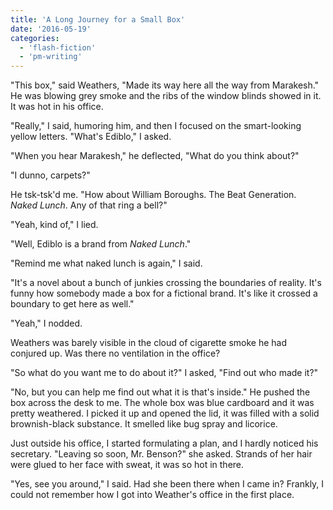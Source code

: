 ```yaml
---
title: 'A Long Journey for a Small Box'
date: '2016-05-19'
categories:
  - 'flash-fiction'
  - 'pm-writing'
---
```


"This box," said Weathers, "Made its way here all the way from Marakesh." He was
blowing grey smoke and the ribs of the window blinds showed in it. It was hot in
his office.

<!-- truncate -->

"Really," I said, humoring him, and then I focused on the smart-looking
yellow letters. "What's Ediblo," I asked.

"When you hear Marakesh," he deflected, "What do you think about?"

"I dunno, carpets?"

He tsk-tsk'd me. "How about William Boroughs. The Beat Generation. _Naked
Lunch_. Any of that ring a bell?"

"Yeah, kind of," I lied.

"Well, Ediblo is a brand from _Naked Lunch_."

"Remind me what naked lunch is again," I said.

"It's a novel about a bunch of junkies crossing the boundaries of reality. It's
funny how somebody made a box for a fictional brand. It's like it crossed a
boundary to get here as well."

"Yeah," I nodded.

Weathers was barely visible in the cloud of cigarette smoke he had conjured up.
Was there no ventilation in the office?

"So what do you want me to do about it?" I asked, "Find out who made it?"

"No, but you can help me find out what it is that's inside." He pushed the box
across the desk to me. The whole box was blue cardboard and it was pretty
weathered. I picked it up and opened the lid, it was filled with a solid
brownish-black substance. It smelled like bug spray and licorice.

Just outside his office, I started formulating a plan, and I hardly noticed his
secretary. "Leaving so soon, Mr. Benson?" she asked. Strands of her hair were
glued to her face with sweat, it was so hot in there.

"Yes, see you around," I said. Had she been there when I came in? Frankly, I
could not remember how I got into Weather's office in the first place.
